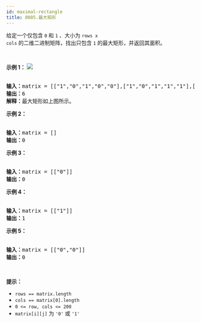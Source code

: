 ```yaml
---
id: maximal-rectangle
title: 0085.最大矩形
---
```

给定一个仅包含 <code>0</code> 和 <code>1</code> 、大小为 <code>rows x cols</code> 的二维二进制矩阵，找出只包含 <code>1</code> 的最大矩形，并返回其面积。

 

**示例 1：**
![](https://assets.leetcode.com/uploads/2020/09/14/maximal.jpg)

<pre><br/><strong>输入：</strong>matrix = [[&#34;1&#34;,&#34;0&#34;,&#34;1&#34;,&#34;0&#34;,&#34;0&#34;],[&#34;1&#34;,&#34;0&#34;,&#34;1&#34;,&#34;1&#34;,&#34;1&#34;],[&#34;1&#34;,&#34;1&#34;,&#34;1&#34;,&#34;1&#34;,&#34;1&#34;],[&#34;1&#34;,&#34;0&#34;,&#34;0&#34;,&#34;1&#34;,&#34;0&#34;]]<br/><strong>输出：</strong>6<br/><strong>解释：</strong>最大矩形如上图所示。<br/></pre>

**示例 2：**


<pre><br/><strong>输入：</strong>matrix = []<br/><strong>输出：</strong>0<br/></pre>

**示例 3：**


<pre><br/><strong>输入：</strong>matrix = [[&#34;0&#34;]]<br/><strong>输出：</strong>0<br/></pre>

**示例 4：**


<pre><br/><strong>输入：</strong>matrix = [[&#34;1&#34;]]<br/><strong>输出：</strong>1<br/></pre>

**示例 5：**


<pre><br/><strong>输入：</strong>matrix = [[&#34;0&#34;,&#34;0&#34;]]<br/><strong>输出：</strong>0<br/></pre>

 

**提示：**


- <code>rows == matrix.length</code>
- <code>cols == matrix[0].length</code>
- <code>0 &lt;= row, cols &lt;= 200</code>
- <code>matrix[i][j]</code> 为 <code>&#39;0&#39;</code> 或 <code>&#39;1&#39;</code>

